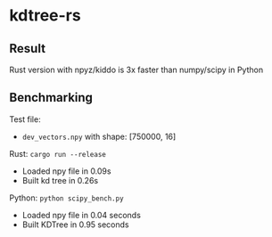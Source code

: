 # kdtree-rs

## Result

Rust version with npyz/kiddo is 3x faster than numpy/scipy in Python

## Benchmarking

Test file:

- `dev_vectors.npy` with shape: [750000, 16]

Rust: `cargo run --release`

- Loaded npy file in 0.09s
- Built kd tree in 0.26s

Python: `python scipy_bench.py`

- Loaded npy file in 0.04 seconds
- Built KDTree in 0.95 seconds
